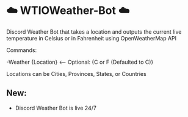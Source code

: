 # ☁️ WTIOWeather-Bot ☁️

Discord Weather Bot that takes a location and outputs the current live temperature in Celsius or in Fahrenheit using OpenWeatherMap API

Commands:

-Weather {Location} <-- Optional: {C or F (Defaulted to C)}

Locations can be Cities, Provinces, States, or Countries

## New:
- Discord Weather Bot is live 24/7
